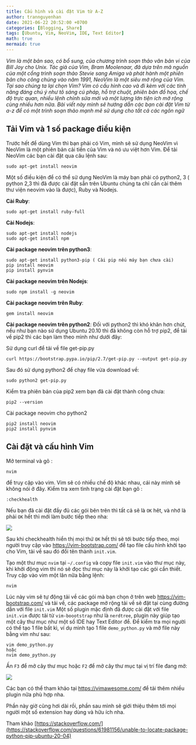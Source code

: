 ```yaml
---
title: Cấu hình và cài đặt Vim từ A-Z 
author: trannguyenhan
date: 2021-06-22 20:52:00 +0700
categories: [Blogging, Share]
tags: [Ubuntu, Vim, NeoVim, IDE, Text Editor]
math: true
mermaid: true
---
```


*Vim là một bản sao, có bổ sung, của chương trình soạn thảo văn bản vi của Bill Joy cho Unix. Tác giả của Vim, Bram Moolenaar, đã dựa trên mã nguồn của một cổng trình soạn thảo Stevie sang Amiga và phát hành một phiên bản cho công chúng vào năm 1991, NeoVim là một siêu mở rộng của Vim. Tại sao chúng ta lại chọn Vim? Vim có cấu hình cao và đi kèm với các tính năng đáng chú ý như tô sáng cú pháp, hỗ trợ chuột, phiên bản đồ họa, chế độ trực quan, nhiều lệnh chỉnh sửa mới và một lượng lớn tiện ích mở rộng cùng nhiều hơn nữa. Bài viết này mình sẽ hướng dẫn các bạn cài đặt Vim từ a-z để có một trình soạn thảo mạnh mẽ sử dụng cho tất cả các ngôn ngữ*

## Tải Vim và 1 số package điều kiện  
Trước hết để dùng Vim thì bạn phải có Vim, mình sẽ sử dụng NeoVim vì NeoVim là một phiên bản cải tiến của Vim và nó ưu việt hơn Vim.
Để tải NeoVim các bạn cài đặt qua câu lệnh sau: 
```
sudo apt-get install neovim
```
Một số điều kiện để có thể sử dụng NeoVim là máy bạn phải có python2, 3 ( python 2,3 thì đã được cài đặt sẵn trên Ubuntu chúng ta chỉ cần cài thêm thư viện neovim vào là được), Ruby và Nodejs.

**Cài Ruby**: 
```
sudo apt-get install ruby-full
```

**Cài Nodejs**:
```
sudo apt-get install nodejs
sudo apt-get install npm
```
**Cài package neovim trên python3**: 
```
sudo apt-get install python3-pip ( Cài pip nếu máy bạn chưa cài)
pip install neovim
pip install pynvim
```
**Cài package neovim trên Nodejs**: 
```
sudo npm install -g neovim
```
**Cài package neovim trên Ruby**: 
```
gem install neovim 
```
**Cài package neovim trên python2**:
Đối với python2 thì khó khăn hơn chút, nếu như bạn nào sử dụng Ubuntu 20.10 thì đã không còn hỗ trợ pip2, để tải về pip2 thì các bạn làm theo mình như dưới đây: 

Sử dụng curl để tải về file get-pip.py
```
curl https://bootstrap.pypa.io/pip/2.7/get-pip.py --output get-pip.py
```
Sau đó sử dụng python2 để chạy file vừa download về: 
```
sudo python2 get-pip.py
```
Kiểm tra phiên bản của pip2 xem bạn đã cài đặt thành công chưa: 
```
pip2 --version
```
Cài package neovim cho python2
```
pip2 install neovim
pip2 install pynvim
```

## Cài đặt và cấu hình Vim 
Mở terminal và gõ :
```
nvim
```
để truy cập vào vim. Vim sẽ có nhiều chế độ khác nhau, cái này mình sẽ không nói ở đây. Kiểm tra xem tình trạng cài đặt bạn gõ : 
```
:checkhealth
```
Nếu bạn đã cài đặt đầy đủ các gói bên trên thì tất cả sẽ là `OK` hêt, và nhớ là phải `OK` hết thì mới làm bước tiếp theo nha: 

![](https://i.pinimg.com/564x/bd/20/ec/bd20ec8a3916b02e7bd88b0cb09593d0.jpg)

Sau khi checkhealth hiển thị mọi thứ `OK` hết thì sẽ tới bước tiếp theo, mọi người truy cập vào https://vim-bootstrap.com/ để tạo file cấu hình khởi tạo cho Vim, tải về sau đó đổi tên thành `init.vim`.

Tạo một thư mục `nvim` tại `~/.config` và copy file `init.vim` vào thư mục này, khi khởi động vim thì nó sẽ đọc thư mục này là khởi tạo các gói cần thiết.
Truy cập vào vim một lân nữa bằng lệnh: 
```
nvim
```
Lúc này vim sẽ tự động tải về các gói mà bạn chọn ở trên web https://vim-bootstrap.com/ và tải về, các package mở rộng tải về sẽ đặt tại cùng đường dẫn với file `init.vim`
Một số plugin mặc định đã được cài đặt với file `init.vim` được tải từ `vim-boootstrap` như là `nerdtree`, plugin này giúp tạo một cây thư mục như một số IDE hay Text Editor để. Để kiểm tra mọi người có thể tạo 1 file bất kì, ví dụ mình tạo 1 file `demo_python.py` và mở file này bằng vim như sau: 
```
vim demo_python.py
hoặc 
nvim demo_python.py
```
Ấn `F3` để mở cây thư mục hoặc `F2` để mở cây thư mục tại vị trí file đang mở: 

![](https://i.pinimg.com/564x/f5/6d/a3/f56da3c3132f38c5887a186b51354b7e.jpg)

Các bạn có thể tham khảo tại https://vimawesome.com/ để tải thêm nhiều plugin nữa phù hợp nha.

Phần này giờ cũng hơi dài rồi, phần sau mình sẽ giới thiệu thêm tới mọi người một số extension hay dùng và hữu ích nha.

Tham khảo [https://stackoverflow.com/](https://stackoverflow.com/questions/61981156/unable-to-locate-package-python-pip-ubuntu-20-04)
